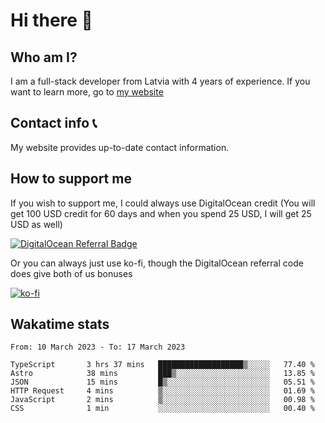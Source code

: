 # Hi there 👋
<!--<img valign="middle" align="right" src="https://cdn.exerra.xyz/png/linus_lick_wood.png" width="300px" alt="exerra pfp"/>-->
    
## Who am I?
I am a full-stack developer from Latvia with 4 years of experience. If you want to learn more, go to [my website](https://exerra.xyz)

## Contact info 📞
My website provides up-to-date contact information.

## How to support me
If you wish to support me, I could always use DigitalOcean credit (You will get 100 USD credit for 60 days and when you spend 25 USD, I will get 25 USD as well)

[![DigitalOcean Referral Badge](https://web-platforms.sfo2.digitaloceanspaces.com/WWW/Badge%203.svg)](https://www.digitalocean.com/?refcode=724deb483716&utm_campaign=Referral_Invite&utm_medium=Referral_Program&utm_source=badge)

Or you can always just use ko-fi, though the DigitalOcean referral code does give both of us bonuses

[![ko-fi](https://www.ko-fi.com/img/githubbutton_sm.svg)](https://ko-fi.com/X8X130H96)

## Wakatime stats

<!--
<a href="https://status.exerra.xyz" id="freshstatus-badge-root"
  data-banner-style="compact">
  <img src="https://public-api.freshstatus.io/v1/public/badge.svg/?badge=0b9b52df-6e1d-4d16-b836-5595b35bcef8" />
    </a>
-->

<!--START_SECTION:waka-->

```text
From: 10 March 2023 - To: 17 March 2023

TypeScript       3 hrs 37 mins   ███████████████████▒░░░░░   77.40 %
Astro            38 mins         ███▒░░░░░░░░░░░░░░░░░░░░░   13.85 %
JSON             15 mins         █▒░░░░░░░░░░░░░░░░░░░░░░░   05.51 %
HTTP Request     4 mins          ▒░░░░░░░░░░░░░░░░░░░░░░░░   01.69 %
JavaScript       2 mins          ▒░░░░░░░░░░░░░░░░░░░░░░░░   00.98 %
CSS              1 min           ░░░░░░░░░░░░░░░░░░░░░░░░░   00.40 %
```

<!--END_SECTION:waka-->
    
<!--
![Exerra's Github profile statistics](https://github.stats.exerra.xyz/api?username=Exerra&show_icons=true&theme=buefy&include_all_commits=true&count_private=true)
![Exerra's language statistics](https://github.stats.exerra.xyz/api/top-langs/?username=Exerra&layout=compact)
-->
